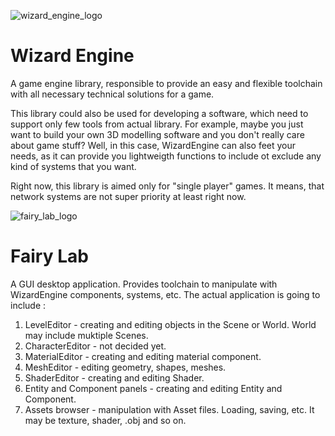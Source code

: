 ![wizard_engine_logo](https://user-images.githubusercontent.com/37471793/136009687-db49dad7-966c-43c2-831f-fe8791c4e160.jpg)
# Wizard Engine
A game engine library, responsible to provide an easy and flexible toolchain with all necessary technical solutions for a game.

This library could also be used for developing a software, which need to support only few tools from actual library. 
For example, maybe you just want to build your own 3D modelling software and you don't really care about game stuff? 
Well, in this case, WizardEngine can also feet your needs, as it can provide you lightweigth functions to include ot exclude any kind of systems that you want.

Right now, this library is aimed only for "single player" games. It means, that network systems are not super priority at least right now.

![fairy_lab_logo](https://user-images.githubusercontent.com/37471793/136240880-2f24e32e-166a-42cc-8676-49521aeb74da.jpg)
# Fairy Lab
A GUI desktop application. Provides toolchain to manipulate with WizardEngine components, systems, etc. The actual application is going to include :
1. LevelEditor - creating and editing objects in the Scene or World. World may include muktiple Scenes.
2. CharacterEditor - not decided yet.
3. MaterialEditor - creating and editing material component.
4. MeshEditor - editing geometry, shapes, meshes.
5. ShaderEditor - creating and editing Shader.
6. Entity and Component panels - creating and editing Entity and Component.
7. Assets browser - manipulation with Asset files. Loading, saving, etc. It may be texture, shader, .obj and so on.
